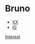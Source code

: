 # Bruno 

- [XX](https://x.com/brko8088)
- [IG](https://instagram.com/brko8088)

[Interest](/interests.md)


